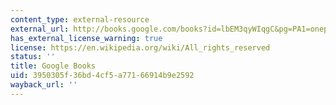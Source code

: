 ```yaml
---
content_type: external-resource
external_url: http://books.google.com/books?id=lbEM3qyWIqgC&pg=PA1=onepage
has_external_license_warning: true
license: https://en.wikipedia.org/wiki/All_rights_reserved
status: ''
title: Google Books
uid: 3950305f-36bd-4cf5-a771-66914b9e2592
wayback_url: ''
---
```

